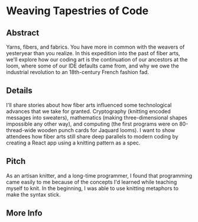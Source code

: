 
# Weaving Tapestries of Code

## Abstract

Yarns, fibers, and fabrics. You have more in common with the weavers of yesteryear than you realize. In this expedition into the past of fiber arts, we'll explore how our coding art is the continuation of our ancestors at the loom, where some of our IDE defaults came from, and why we owe the industrial revolution to an 18th-century French fashion fad.

## Details

I'll share stories about how fiber arts influenced some technological advances that we take for granted. Cryptography (knitting encoded messages into sweaters), mathematics (making three-dimensional shapes impossible any other way), and computing (the first programs were on 80-thread-wide wooden punch cards for Jaquard looms). I want to show attendees how fiber arts still share deep parallels to modern coding by creating a React app using a knitting pattern as a spec. 

## Pitch
As an artisan knitter, and a long-time programmer, I found that programming came easily to me because of the concepts I'd learned while teaching myself to knit. In the beginning, I was able to use knitting metaphors to make the syntax stick. 

## More Info
